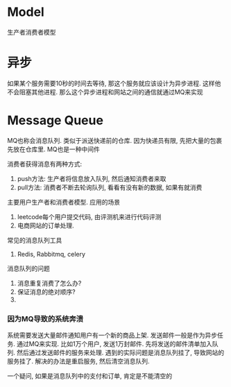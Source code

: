 

# Model
生产者消费者模型


# 异步
如果某个服务需要10秒的时间去等待, 那这个服务就应该设计为异步进程. 这样他不会阻塞其他进程. 那么这个异步进程和网站之间的通信就通过MQ来实现

# Message Queue 
MQ也称会消息队列. 类似于派送快递前的仓库. 因为快递员有限, 先把大量的包裹先放在仓库里. 
MQ也是一种中间件

消费者获得消息有两种方式:
1. push方法: 生产者将信息放入队列, 然后通知消费者来取
2. pull方法: 消费者不断去轮询队列, 看看有没有新的数据, 如果有就消费

主要用户生产者和消费者模型. 
应用的场景
1. leetcode每个用户提交代码, 由评测机来进行代码评测
2. 电商网站的订单处理. 


常见的消息队列工具
1. Redis, Rabbitmq, celery

消息队列的问题
1. 消息重复消费了怎么办?
2. 保证消息的绝对顺序?
3. 


### 因为MQ导致的系统奔溃

系统需要发送大量邮件通知用户有一个新的商品上架. 发送邮件一般是作为异步任务. 通过MQ来实现. 比如1万个用户, 发送1万封邮件. 先将发送的邮件清单加入队列. 然后通过发送邮件的服务来处理. 遇到的实际问题是消息队列挂了, 导致网站的服务挂了. 解决的办法是重启服务, 然后清空消息队列. 

一个疑问, 如果是消息队列中的支付和订单, 肯定是不能清空的
